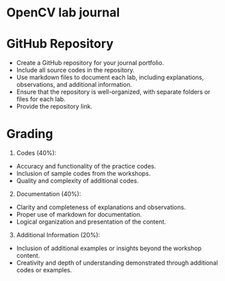 # OpenCV lab journal

# GitHub Repository

- Create a GitHub repository for your journal portfolio.
- Include all source codes in the repository.
- Use markdown files to document each lab, including explanations, observations, and additional information.
- Ensure that the repository is well-organized, with separate folders or files for each lab.
- Provide the repository link.

# Grading

1. Codes (40%):

- Accuracy and functionality of the practice codes.
- Inclusion of sample codes from the workshops.
- Quality and complexity of additional codes.

2. Documentation (40%):

- Clarity and completeness of explanations and observations.
- Proper use of markdown for documentation.
- Logical organization and presentation of the content.

3. Additional Information (20%):

- Inclusion of additional examples or insights beyond the workshop content.
- Creativity and depth of understanding demonstrated through additional codes or examples.

